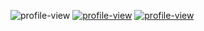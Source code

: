 ![profile-view](https://komarev.com/ghpvc/?username=e-tony)
[![profile-view](https://img.shields.io/badge/-Portfolio-black?style=flat-square&logo=homeadvisor)](https://e-tony.github.io/)
[![profile-view](https://img.shields.io/badge/-Tech%20blog-black?style=flat-square&logo=blogger)](https://medium.com/@tsereteli.tornike)
